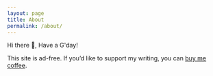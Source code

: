 ```yaml
---
layout: page
title: About
permalink: /about/
---
```

Hi there 👋, Have a G'day!

This site is ad-free. If you’d like to support my writing, you can <a href="https://ko-fi.com/binchenx" class="buy-me-coffee-link">buy me coffee</a>.
